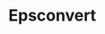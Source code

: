 # Epsconvert

<include repo_url="https://github.com/foliant-docs/foliantcontrib.epsconvert.git" path="README.md" sethead="2" nohead="true"></include>
